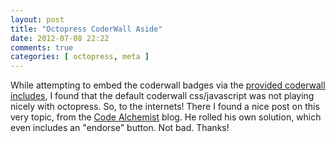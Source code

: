```yaml
---
layout: post
title: "Octopress CoderWall Aside"
date: 2012-07-08 22:22
comments: true
categories: [ octopress, meta ]
---
```


While attempting to embed the coderwall badges via the [provided coderwall includes][0], I found that the default coderwall css/javascript was not playing nicely with octopress. So, to the internets! There I found a nice post on this very topic, from the [Code Alchemist][1] blog. He rolled his own solution, which even includes an "endorse" button. Not bad. Thanks!

[0]: http://coderwall.com/api#blogbadge "coderwall badges"
[1]: http://kagekirin.github.com/blog/2012/02/22/playing-with-octopress-custom-asides/ "Code Alchemist"
